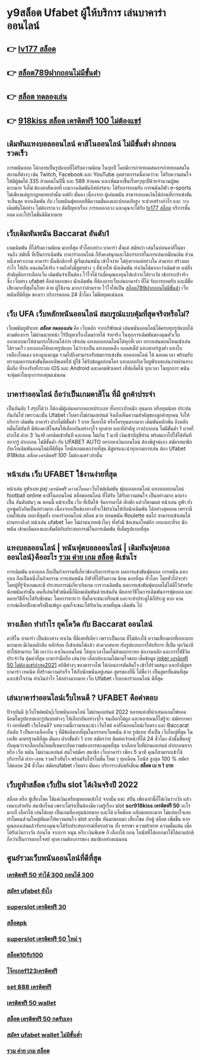 # y9สล็อต Ufabet  ผู้ให้บริการ เล่นบาคาร่า ออนไลน์

## 👉 [lv177 สล็อต](https://member.mabet.net/?action=login)
## 👉 [สล็อต789ฝากถอนไม่มีขั้นต่ํา](https://mabet.net/credit-free-100/)
## 👉 [สล็อต ทดลองเล่น](https://member.mabet.net/?action=login)
## 👉 [918kiss สล็อต เครดิตฟรี 100 ไม่ต้องแชร์](https://mabet.net/)

##  เดิมพันแทงบอลออนไลน์ คาสิโนออนไลน์ ไม่มีขั้นต่ำ ฝากถอนรวดเร็ว 

 การพนันบอล ได้กลายเป็นรูปแบบที่ได้รับความนิยม ในทุกปี โดยมีการถ่ายทอดสดการถ่ายทอดสดในสถานที่ต่างๆ เช่น Twitch, Facebook และ YouTube อุตสาหกรรมนี้คาดว่าจะ ได้รับความสนใจให้มีผู้ชมได้ 335 ล้านคนในปีนี้ และ 589 ล้านคน และเพิ่มมากขึ้นเรื่อยๆทุกปีด้วยจำนวนผู้ชม มากมาย จึงไม่ ต้องสงสัยเลยที่ เกมวางเดิมพันอีสปอร์ตจะ ได้รับการยอมรับ การพนันกีฬา e-sports ไม่เพียงแต่ถูกกฎหมายเท่านั้น แต่ยัง มั่นคง เนื่องจาก ผู้เล่นพนัน สามารถถอนเงินได้ก่อนที่การแข่งขันจะสิ้นสุด หากเดิมพัน กับ เว็บพนันฟุตบอลที่มีความมั่นคงและปลอดภัยสูง จะช่วยสร้างกำไร และ วางเดิมพันได้อย่าง ไม่ต้องระแวง ตัดปัญหาเรื่อง การหลอกลวง และคุณจะได้รับ [lv177 สล็อต](https://mabet.net/credit-free-100/) บริการชั้นยอด และโปรโมชั่นดีดีมากมาย

##  เว็บเดิมพันพนัน Baccarat  อันดับ1

เกมเดิมพัน ที่ได้รับความนิยม มากที่สุด ทั่วโลกอย่าง  บาคาร่า ตั้งแต่ สมัยเก่า เล่นในบ่อนคาสิโนมาจนถึง สมัยนี้ ที่เป็นการเดิมพัน บาคาร่าออนไลน์ ก็ยังคงสนุกและได้อรรถรสในการเล่นเหมือนเดิม ส่วนหนึ่งเพราะเกม บาคาร่า นั้นมีกติกาที่ ผู้เริ่มเล่นพนัน  เข้าใจง่าย ไม่ยุ่งยากแต่อย่างใด  สามารถ สร้างผลกำไร ให้กับ คนเล่นได้จริง  รวมถึงยังมีสูตรต่าง ๆ ที่ช่วยให้ นักเดิมพัน ทำเงินได้มากกว่าเดิมด้วย แต่สิ่งสำคัญคือการเลือกเว็บ เดิมพันจำเป็นต้อง ไว้ใจได้ว่าเมื่อคุณลงทุนไปแล้วจะได้รางวัล เข้ากระเป๋าจริง ซึ่ง  เว็บตรง ufabet  คือคำตอบของ นักเดิมพัน ที่ต้องการเว็บเล่นบาคาร่า ที่ได้ รับการยอมรับ และมีชื่อเสียงมากที่สุดในไทย ด้วย ผู้ใช้งาน มากกว่าล้านราย ไว้ใจให้เป็น [สล็อต789ฝากถอนไม่มีขั้นต่ํา](https://member.mabet.net/?action=login)  เว็บพนันที่ดีที่สุด ของเรา บริการตลอด 24 ชั่วโมง ไม่มีหยุดแน่นอน

## เว็บ UFA เว็บหลักพนันออนไลน์ สมบรูณ์แบบคุ้มที่สุดจริงหรือไม่?

 เว็บพนันยูฟ่าเบท ***สล็อต ทดลองเล่น*** คือ  เว็บหลัก  จากบริษัทแม่ เล่นพนันออนไลน์ได้ครบทุกรูปแบบได้ตามต้องการ ไม่ผ่านนายหน้า ไร้ปัญหาเรื่องโดนรายได้   จ่ายจริง ในทุกการเดิมพันของคุณตัวเว็บออกแบบมาให้สามารถใช้งานได้ง่าย เข้าเล่น แทงบอลออนไลน์ได้ทุกที่เวลา อยากเล่นตอนไหนเข้าเล่น ได้รวดเร็ว  แทงบอลได้หลายรูปแบบ ไม่ว่าจะเป็น แทงบอลเต็ง บอลสเต็ป แทงสกอร์สูงต่ำ แทงใบเหลืองใบแดง แทงลูกเตะมุม รวมไปถึงสามารถรับชมการแข่งขัน บอลออนไลน์ ได้ ตลอดเวลา พร้อมรับทราบผลการแข่งขันที่คอยอัพเดทให้ ผู้ใช้  ได้รับข้อมูลก่อนใคร แทงบอลกับเว็บยูฟ่าเบทเล่นง่ายผ่านทางมือถือ ที่รองรับทั้งระบบ iOS และ Android และคอมพิวเตอร์ เท็ปแล็ตได้ ทุกเวลา ในทุกการ พนัน จะคุ้มค่าในทุกการลงทุนแน่นอน


## บาคาร่าออนไลน์  ถือว่าเป็นเกมคาสิโน ที่มี  ลูกค้าประจำ 

เป็นอันดับ 1 สรุปได้ว่า  ก็ต้องมีผู้เล่นหลากหลายประเภท ทั้งกระเป๋าหนัก ทุนมาก หรือทุนน้อย ประปนกันกันไป เพราะฉะนั้น Ufabet เว็บตรงไม่ผ่านเอเย่นต์  จึงเล็งเห็นความสำคัญของลูกค้าทุกคน จึงให้บริการ เดิมพัน  บาคาร่า ฝากไม่มีขั้นต่ํา 1 บาท ก็แทงได้ หรือใครทุนมากมาก เดิมพันหลักพัน ถึงหลักหมื่นได้ทันที มีห้องคาสิโนสดให้เลือกกันอย่างจุใจ ทุกค่าย และที่สำคัญ เราฝากถอน ไม่มีขั้นต่ำ 1 บาทก็ฝากได้ ฝาก 3 วินาที เครดิตเข้าทันที และถอน ไม่เกิน 1 นาที เงินเข้าบัญชีท่าน พร้อมเอาไปใช้ได้ทันที อยากรู้ ฝากถอน ไม่มีขั้นต่ำ กับ UFABET AUTO อยากหาเงินออนไลน์ ต้องพิสูจน์เอง สมัครสมาชิก กับเว็บเดิมพันออนไลน์ที่ดีที่สุด โบนัสเกมแตกง่ายที่สุด มีสูตรแนะนำทุกเกมการเล่น ต้อง Ufabet  *918kiss สล็อต เครดิตฟรี 100 ไม่ต้องแชร์* เท่านั้น

## หน้าเล่น เว็บ  UFABET ใช้งานง่ายที่สุด 

หน้าเล่น ยูฟ่าเบท  *pxj เครดิตฟรี ดาวน์โหลด* เว็บไซต์เดิมพัน  ฟุตบอลออนไลน์ แทงบอลออนไลน์ football online คาสิโนออนไลน์   สล็อตออนไลน์  ที่ได้รับ ได้รับความสนใจ เป็นอย่างมาก มาแรงเป็น  อันดับต้นๆ   ณ ตอนนี้ แม้จะเป็น เว็บ ที่เปิดให้ จัดการมาได้  สักพัก แล้วก็ตามแต่ หน้าเล่น  ยูฟ่า ยังถูกพูดถึงกันเป็นอย่างมาก เนื่องจากเป็นช่องทางที่จะใช้ทำเงินให้กับนักเดิมพัน   ได้อย่างสุดยอด  เพราะมีเกมให้เล่น เยอะที่สุดทั้ง  บาคาร่าออนไลน์   สล็อต  มวย  บ่อนพนัน   Roulette   ชนไก่ สามารถเข้าเล่นได้ผ่านทางลิงก์  หน้าเล่น  ufabet โดย  ไม่ผ่านนายหน้าใดๆ  ทั้งยังมี ข้อเสนอใหม่อีก เยอะแยะที่รอ นักพนัน  เข้ามาลิ้มลองและสัมผัสกับประสบการณ์ในการเดิมพัน ที่เต็มรูปแบบที่สุด


## แทงบอลออนไลน์ | พนันฟุตบอลออนไลน์ | เดิมพันฟุตบอลออนไลน์}คืออะไร  [รวม ค่าย เกม สล็อต](https://mabet.net/credit-free-50/) ดีเช่นไร

การเดิมพัน  แทงบอล  ถือเป็นกิจกรรมที่เกี่ยวข้องกับการทำนาย ผลการแข่งขันฟุตบอล  การพนัน แทงบอล  ถือเป็นหนึ่งในกิจกรรม การเล่นพนัน กีฬาที่ได้รับความ นิยม มากที่สุด ทั่วโลก โดยทั่วไปจะทำโดยผู้ที่รู้จักเกมและมี ประสบการณ์เกี่ยวกับเกม  การวางเดิมพัน ผลการแข่งขันฟุตบอลไม่ได้มีไว้สำหรับนักพนันเท่านั้น คนที่เล่นกีฬาชนิดนี้ก็นิยมเดิมพันด้วยเช่นกัน มีหลายวิธีในการเดิมพันการฟุตบอล และหลายวิธีที่จะได้รับชัยชนะ โดยการทายว่า ทีมใดจะชนะหรือแพ้ และจะทำประตูได้กี่ประตู หาก  คาดการณ์เลือกฝั่งชะหรือฝั่งแพ้ถูก คุณก็จะชนะได้รับเงิน ตามที่คุณ เดิมพัน ไป

## ทางเลือก ทำกำไร ยุคโควิด กับ  Baccarat ออนไลน์ 

คาสิโน บาคาร่า เป็นช่องทาง หาเงิน ที่ดีเลยทีเดียว เพราะเป็นเกม ที่ไม่ต้องใช้  ความเสี่ยงมากที่เยอะแยะมากมาย มีเงินหลักสิบ หลักร้อย ก็เข้าเล่นได้เเล้ว สะดวกสบาย กับรูปแบบการให้บริการ ที่เปิด  ทุกวินาที ทำให้สามารถ ใช้เวลาว่าง  หาเงินออนไลน์ ได้ทุกเวลาโดยไม่ส่งผลกระทบ ต่องานหลัก และการใช้ชีวิตประจำวัน  คุ้มค่าที่สุด  บาคาร่ามือถือ เล่นง่าย เลือกห้องเกมได้ตามใจชอบ เช็คข้อมูล [joker เครดิตฟรี 50 ไม่ต้องแชร์ล่าสุด2021](https://mabet.net/register/) สถิติต่างๆ ของตารางไพ่ ได้ก่อนการตัดสินใจ เข้าไปร่วมสนุก และยังมีสูตรบาคาร่า  เทคนิค   ที่สร้างความสำเร็จ ให้กับนักพนันอยู่เสมอ สูตรของที่นี่ ได้ชื่อว่า เป็นสูตรที่แม่นที่สุด และเข้าใจง่าน ทำเงินกำไร ได้อย่างมากมาย  เว็บ Ufabet  เว็บบาคาร่าออนไลน์ ดีที่สุด

## เล่นบาคาร่าออนไลน์เว็บไหนดี ? UFABET คือคำตอบ

ปัจจุบันมี {เว็บไซต์พนัน|เว็บพนันออนไลน์ ไม่ผ่านเอเย่นต์ 2022  หลายแห่งที่นำเสนอเกมไพ่ยอดนิยมในรูปแบบและรูปแบบต่างๆ ให้เลือกกันอย่างจุใจ จนเลือกไม่ถูก และหลายคนก็ไม่รู้จะ  สมัครบาคาร่า เครดิตฟรี เว็บไหนดี? บทความนี้เรามาแนะนำ เว็บไซต์ คาสิโนออนไลน์เว็บตรง และ Baccarat อันดับ 1 เป็นทางเลือกอื่น ๆ ที่มีข้อดีมากที่สุดในบรรดาเว็บพนัน ด้วย  รูปแบบ  ทั้งเป็น เว็บใหญ่ที่สุด   ในเอเชีย มาตรฐานดีที่สุด มั่นคง ฝากขั้นต่ำ 1 บาท   สมัครง่าย ติดต่อเจ้าหน้าที่ได้ 24 ชั่วโมง  ดังนั้นขึ้นอยู่กับคุณว่าจะเลือกอันไหนที่เหมาะกับความต้องการของคุณที่สุด จะเลือกเว็บที่ผ่านเอเย่นต์ ฝากถอนยาก หรือ  เว็บ พนัน ไม่ผ่านเอเย่นต์ สนใจสมัคร สมาชิก เว็บบาคาร่า  เพียง 5 นาที คุณก็สามารถเข้าใช้ บริการได้ ฝาก-ถอน รวดเร็วทันใจ พร้อมรับโปรโมชั่น ใหม่ ๆ ทุกเดือน โบนัส สูงสุด 100 % สมัคร ได้ตลอด 24 ชั่วโมง   สมัครufabet เว็บตรง มั่นคง  บริการระดับพรีเมี่ยม **สล็อต เบ ท 1 บาท** 

## เว็บยูฟ่าสล็อต  เว็บปั่น slot ได้เงินจริงปี 2022

สล็อต หรือ ตู้เสี่ยงโชค ใช้แค่เงินเหรียญหยอดเข้าไป จากนั้น แตะ   สปิน  เพียงเท่านี้ก็ได้เงินรางวัล แล้ว เหมาะสำหรับ สมาชิกใหม่ เพราะไม่จำเป็นต้องมีความรู้เรื่อง slot **scr918kiss เครดิตฟรี 50** อะไรมากก็ เลือกได้ เล่นได้เลย เป็นเกมที่ลงทุนน้อยมาก และได้ แจ็คพ็อต กลับมาเยอะมาก ไม่แปลกใจเลยทำไมคนส่วนใหญ่หันมาให้ความสนใจ slot มากขึ้น หันมาชอบมา เสี่ยงโชค กับตู้ สล็อต เพิ่มขึ้น หากคุณลองเล่นแล้วรับรองคุณจะได้รับประสบการณ์ที่ครบถ้วน ทั้ง หรรษา ความท้าทาย ความตื่นเต้น เมื่อได้รับเงินรางวัล ก้อนโต จากการ หมุน หรือ เงินพิเศษ ก็ เลือกได้ ถอน  โบนัสที่ได้ออกมาใช้ได้ตามปกติ ถือว่าเป็นการตอบโจทย์ ทุกความต้องการของ สมาชิกอย่างแน่นอน 


## ศูนย์รวมเว็บพนันออนไลน์ที่ดีที่สุด

### [เครดิตฟรี 50 ทำได้ 300 ถอนได้ 300](https://atom.io/themes/MABET.net%20สล็อตแจกโบนัส%20mafia55%20เครดิตฟรี%2050%20008%20สล็อต%20ฝาก%2020%20รับ%20100%20แตกหนัก)
### [สมัคร ufabet ยังไง](https://atom.io/themes/MABET.net%20สล็อตแจกโบนัส%20roma%20สล็อต%20008%20สล็อต%20ฝาก%2020%20รับ%20100%20แตกหนัก)
### [superslot เครดิตฟรี 30](https://atom.io/themes/MABET.net%20สล็อตแจกโบนัส%20ช่วง%20เวลา%20เล่น%20สล็อต%20pg%20008%20สล็อต%20ฝาก%2020%20รับ%20100%20แตกหนัก)
### [สล็อตpk](https://atom.io/themes/MABET.net%20สล็อตแจกโบนัส%20superslot%20เครดิตฟรี%2050%20ยืนยันเบอร์ล่าสุด%20008%20สล็อต%20ฝาก%2020%20รับ%20100%20แตกหนัก)
### [superslot เครดิตฟรี 50 ใหม่ ๆ](https://atom.io/themes/MABET.net%20สล็อตแจกโบนัส%20huc99%20เครดิตฟรี%20150%20008%20สล็อต%20ฝาก%2020%20รับ%20100%20แตกหนัก)
### [สล็อต10รับ100](https://atom.io/themes/MABET.net%20สล็อตแจกโบนัส%20sagame88%20เครดิตฟรี%20100%20008%20สล็อต%20ฝาก%2020%20รับ%20100%20แตกหนัก)
### [โจ๊กเกอร์123เครดิตฟรี](https://atom.io/themes/MABET.net%20สล็อตแจกโบนัส%20เครดิตฟรี%20ไม่ต้องฝาก%20ไม่ต้องแชร์%20แค่สมัคร%20ใหม่ล่าสุด%20008%20สล็อต%20ฝาก%2020%20รับ%20100%20แตกหนัก)
### [set 888 เครดิตฟรี](https://atom.io/themes/MABET.net%20สล็อตแจกโบนัส%20สล็อต%20เติม%20true%20wallet%20ฝาก-ถอน%20ไม่มี%20ขั้น%20ต่ํา%202021%20008%20สล็อต%20ฝาก%2020%20รับ%20100%20แตกหนัก)
### [เครดิตฟรี 50 wallet](https://atom.io/themes/MABET.net%20สล็อตแจกโบนัส%20abu999%20เครดิตฟรี%2068%20008%20สล็อต%20ฝาก%2020%20รับ%20100%20แตกหนัก)
### [สล็อต เครดิตฟรี 50 กดรับเอง](https://atom.io/themes/MABET.net%20สล็อตแจกโบนัส%20สล็อตมาเฟีย%20เครดิตฟรี%20ทั้งหมด%20008%20สล็อต%20ฝาก%2020%20รับ%20100%20แตกหนัก)
### [สมัคร ufabet wallet ไม่มีขั้นต่ำ](https://atom.io/themes/MABET.net%20สล็อตแจกโบนัส%20สล็อต%20เว็บ%20ใหม่%20008%20สล็อต%20ฝาก%2020%20รับ%20100%20แตกหนัก)
### [รวม ค่าย เกม สล็อต](https://atom.io/themes/MABET.net%20สล็อตแจกโบนัส%20ae%20bet%20เครดิตฟรี%2050%20008%20สล็อต%20ฝาก%2020%20รับ%20100%20แตกหนัก)